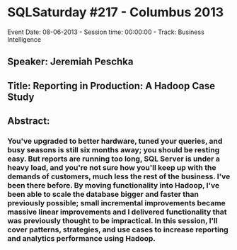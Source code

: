 # SQLSaturday #217 - Columbus 2013
Event Date: 08-06-2013 - Session time: 00:00:00 - Track: Business Intelligence
## Speaker: Jeremiah Peschka
## Title: Reporting in Production: A Hadoop Case Study
## Abstract:
### You've upgraded to better hardware, tuned your queries, and busy seasons is still six months away; you should be resting easy. But reports are running too long, SQL Server is under a heavy load, and you're not sure how you'll keep up with the demands of customers, much less the rest of the business. I've been there before. By moving functionality into Hadoop, I've been able to scale the database bigger and faster than previously possible; small incremental improvements became massive linear improvements and I delivered functionality that was previously thought to be impractical. In this session, I'll cover patterns, strategies, and use cases to increase reporting and analytics performance using Hadoop.
